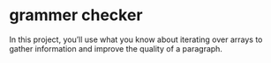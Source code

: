 # grammer checker
In this project, you’ll use what you know about iterating over arrays to gather information and improve the quality of a paragraph.
